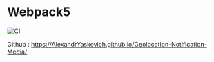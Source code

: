 # Webpack5

![CI](https://github.com/<AlexandrYaskevich>/<https://github.com/AlexandrYaskevich/Geolocation-Notification-Media>/actions/workflows/web.yml/badge.svg)

Github : https://AlexandrYaskevich.github.io/Geolocation-Notification-Media/